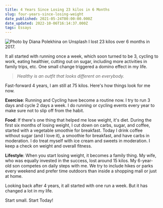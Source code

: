 ```yaml
---
title: 4 Years Since Losing 23 kilos in 6 Months
slug: four-years-since-losing-weight
date_published: 2021-05-24T00:00:00.000Z
date_updated: 2022-10-06T16:14:37.000Z
tags: Essays
---
```


![Photo by Diana Polekhina on Unsplash](__GHOST_URL__/content/images/losing-weight.jpg)
I lost 23 kilos over 6 months in 2017.

It all started with running once a week, which soon turned to be 3, cycling to work, eating healthier, cutting out on sugar, including more activities in family trips, etc. One small change triggered a domino effect in my life.

> *Healthy is an outfit that looks different on everybody.*

Fast-forward 4 years, I am still at 75 kilos. Here's how things look for me now.

**Exercise**: Running and Cycling have become a routine now. I try to run 3 days and cycle 2 days a week. I do running or cycling events every year to make sure not to slip off from the habit.

**Food**: If there's one thing that helped me lose weight, it's diet. During the first six months of losing weight, I cut down on carbs, sugar, and coffee, started with a vegetable smoothie for breakfast. Today I drink coffee without sugar (and I love it), a smoothie for breakfast, and have carbs in moderation. I do treat myself with ice cream and sweets in moderation. I keep a check on weight and overall fitness.

**Lifestyle**: When you start losing weight, it becomes a family thing. My wife, who was equally invested in the success, lost around 15 kilos. My 6-year-old son competes on daily steps with me. We try to include hikes or parks every weekend and prefer time outdoors than inside a shopping mall or just at home.

Looking back after 4 years, it all started with one run a week. But it has changed a lot in my life.

Start small. Start Today!
